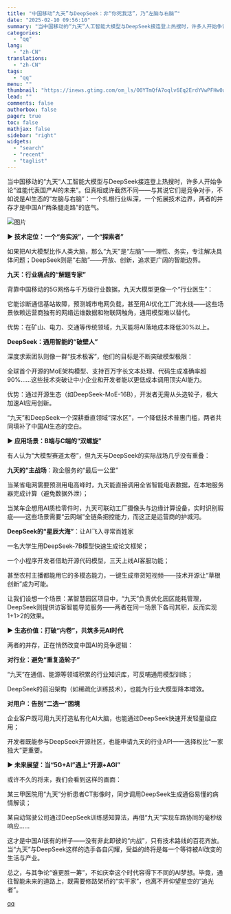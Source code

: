 ```yaml
---
title: "中国移动“九天”与DeepSeek：非“你死我活”，乃“左脑与右脑”"
date: "2025-02-10 09:56:10"
summary: "当中国移动的“九天”人工智能大模型与DeepSeek接连登上热搜时，许多人开始争论“谁能代表国产AI..."
categories:
  - "qq"
lang:
  - "zh-CN"
translations:
  - "zh-CN"
tags:
  - "qq"
menu: ""
thumbnail: "https://inews.gtimg.com/om_ls/O0YTmQfA7oqlv6Eq2ErdYVwPFHw0am05_qEYajiIIOSoQAA_640360/0"
lead: ""
comments: false
authorbox: false
pager: true
toc: false
mathjax: false
sidebar: "right"
widgets:
  - "search"
  - "recent"
  - "taglist"
---
```


当中国移动的“九天”人工智能大模型与DeepSeek接连登上热搜时，许多人开始争论“谁能代表国产AI的未来”。但真相或许截然不同——与其说它们是竞争对手，不如说是AI生态的“左脑与右脑”：一个扎根行业纵深，一个拓展技术边界，两者的并存才是中国AI“两条腿走路”的底气。

![图片](https://inews.gtimg.com/om_bt/Occ_nndpDcC5pkjy3eIVvpN_d_vBG06Fi6jVYu3YJEBxEAA/641)

**▶ 技术定位：一个“务实派”，一个“探索者”**

如果把AI大模型比作人类大脑，那么“九天”是“左脑”——理性、务实，专注解决具体问题；DeepSeek则是“右脑”——开放、创新，追求更广阔的智能边界。

**九天：行业痛点的“解题专家”**

背靠中国移动的5G网络与千万级行业数据，九天大模型更像一个“行业医生”：

它能诊断通信基站故障，预测城市电网负载，甚至用AI优化工厂流水线——这些场景依赖运营商独有的网络运维数据和物联网触角，通用模型难以替代。

优势：在矿山、电力、交通等传统领域，九天能将AI落地成本降低30%以上。

**DeepSeek：通用智能的“破壁人”**

深度求索团队则像一群“技术极客”，他们的目标是不断突破模型极限：

全球首个开源的MoE架构模型、支持百万字长文本处理、代码生成准确率超90%……这些技术突破让中小企业和开发者能以更低成本调用顶尖AI能力。

优势：通过开源生态（如DeepSeek-MoE-16B），开发者无需从头造轮子，极大加速AI应用创新。

“九天”和DeepSeek一个深耕垂直领域“深水区”，一个降低技术普惠门槛，两者共同填补了中国AI生态的空白。

**▶ 应用场景：B端与C端的“双螺旋”**

有人认为“大模型赛道太卷”，但九天与DeepSeek的实际战场几乎没有重叠：

**九天的“主战场**：政企服务的“最后一公里”

当某省电网需要预测用电高峰时，九天能直接调用全省智能电表数据，在本地服务器完成计算（避免数据外泄）；

当某车企想用AI质检零件时，九天可联动工厂摄像头与边缘计算设备，实时识别瑕疵——这些场景需要“云网端”全链条把控能力，而这正是运营商的护城河。

**DeepSeek的“星辰大海”**：让AI飞入寻常百姓家

一名大学生用DeepSeek-7B模型快速生成论文框架；

一个小程序开发者借助开源代码模型，三天上线AI客服功能；

甚至农村主播都能用它的多模态能力，一键生成带货短视频——技术开源让“草根创新”成为可能。

让我们设想一个场景：某智慧园区项目中，“九天”负责优化园区能耗管理，DeepSeek则提供访客智能导览服务——两者在同一场景下各司其职，反而实现1+1>2的效果。

**▶ 生态价值：打破“内卷”，共筑多元AI时代**

两者的并存，正在悄然改变中国AI的竞争逻辑：

**对行业：避免“重复造轮子”**

“九天”在通信、能源等领域积累的行业知识库，可反哺通用模型训练；

DeepSeek的前沿架构（如稀疏化训练技术），也能为行业大模型降本增效。

**对用户：告别“二选一”困境**

企业客户既可用九天打造私有化AI大脑，也能通过DeepSeek快速开发轻量级应用；

开发者既能参与DeepSeek开源社区，也能申请九天的行业API——选择权比“一家独大”更重要。

**▶ 未来展望：当“5G+AI”遇上“开源+AGI”**

或许不久的将来，我们会看到这样的画面：

某三甲医院用“九天”分析患者CT影像时，同步调用DeepSeek生成通俗易懂的病情解读；

某自动驾驶公司通过DeepSeek训练感知算法，再借“九天”实现车路协同的毫秒级响应……

这才是中国AI该有的样子——没有非此即彼的“内战”，只有技术路线的百花齐放。当“九天”与DeepSeek这样的选手各自闪耀，受益的终将是每一个等待被AI改变的生活与产业。

总之，与其争论“谁更胜一筹”，不如庆幸这个时代容得下不同的AI梦想。毕竟，通往智能未来的道路上，既需要修路架桥的“实干家”，也离不开仰望星空的“追光者”。

[qq](https://new.qq.com/rain/a/20250210A022ER00)
